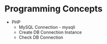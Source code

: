 # Programming Concepts

- PHP
  - MySQL Connection - mysqli
   - Create DB Connection Instance
    - Check DB Connection
